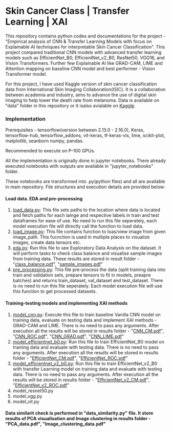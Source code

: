 # Skin Cancer Class | Transfer Learning | XAI

This repository contains python codes and documentations for the project - "Empirical analysis of CNN & Transfer Learning Models with focus on Explainable AI techniques for 
interpretable Skin Cancer Classification". This project compared traditional CNN models with advanced transfer learning models such as EfficientNet_B0, EfficientNet_v2_B0, 
ResNet50, VGG16, and Vision Transformers. Further few Explainable AI like GRAD-CAM, LIME and Attention mapping on baseline CNN model and best performer - Vision Transformer model.

For this project, I have used Kaggle version of skin cancer classification data from International Skin Imaging Collaboration(ISIC). It is a collaboration between academia and industry, aims to advance the use of digital skin imaging to help lower the death rate from melanoma. Data is available on "data" folder in this repository or it isalso avialable on [Kaggle](https://www.kaggle.com/datasets/fanconic/skin-cancer-malignant-vs-benign).

### Implementation

Prerequisites -  tensorflow(version between 2.13.0 - 2.16.0), Keras, tensorflow-hub, tensorflow_addons, vit-keras, tf-keras-vis, lime, scikit-plot, matplotlib, seanborn numpy, pandas.

Recommended to execute on P-100 GPUs.

All the implementation is originally done in jupyter notebooks. There already executed notebooks with outputs are available in "jupyter_notebooks" folder.

These notebooks are transformed into .py(python files) and all are available in main repository. File structures and execution details are provided below:

#### Load data. EDA and pre-processing

1. [load_data.py](load_data.py): This file sets paths to the location where data is located and fetch paths for each iamge and respective labels in train and test dataframes for ease of use. No need to run this file seperately, each model execution file will directly call the function to load data.
3. [load_image.py](load_image.py): This file contains function to loas/view image from given image_path. This fucnction is used in multiple places to visualize images, create data tensors etc.
4. [eda.py](eda.py): Run this file to see Exploratory Data Analysis on the dataset. It will perform tasks to check class balance and visualise sample images from training data. These results are stored in result folder - "[class_balance.pdf](results/class_balance.pdf)", "[sample_images.pdf](results/sample_images.pdf)"
5. [pre_processing.py](pre_processing.py): This file pre-process the data (split training data into train and validation sets, prepare tensors to fit in models, preapre batches) and returns train_dataset, val_dataset and test_dataset. There is no need to run this file seperately. Each model execution file will use this function to get processed datasets. 

#### Training-testing models and implementing XAI methods

1. [model_cnn.py](model_cnn.py): Execute this file to train baseline Vanilla CNN model on training data, evaluate on testing data and implement XAI methods - GRAD-CAM and LIME. There is no need to pass any arguments. After execution all the results will be stored in results folder - "[CNN_CM.pdf](results/CNN_CM.pdf)", "[CNN_ROC.pdf](results/CNN_ROC.pdf)", "[CNN_GRAD.pdf](results/CNN_GRAD.pdf)", "[CNN_LIME.pdf](results/CNN_LIME.pdf)"
2. [model_efficientnet_b0.py](model_efficientnet_b0.py): Run this file to train EfficientNet_B0 model on training data and evaluate with testing data. There is no need to pass any arguments. After execution all the results will be stored in results folder - "[EfficientNet_CM.pdf](results/EfficientNet_CM.pdf)", "[EfficientNet_ROC.pdf](results/EfficientNet_ROC.pdf)"
3. [model_efficientnet_v2_b0.py](model_efficientnet_v2_b0.py): Run this file to train EfficientNet_v2_B0 with transfer Learning model on training data and evaluate with testing data. There is no need to pass any arguments. After execution all the results will be stored in results folder - "[EfficientNet_v2_CM.pdf](results/EfficientNet_v2_CM.pdf)", "[EfficientNet_v2_ROC.pdf](results/EfficientNet_v2_ROC.pdf)"
4. model_resnet50.py
5. model_vgg.py
6. model_vit.py

#### Data similarit check is performed in "data_similarity.py" file. It store results of PCA visualisation and Image clustering in results folder - "PCA_data.pdf", "Image_clustering_data.pdf"
